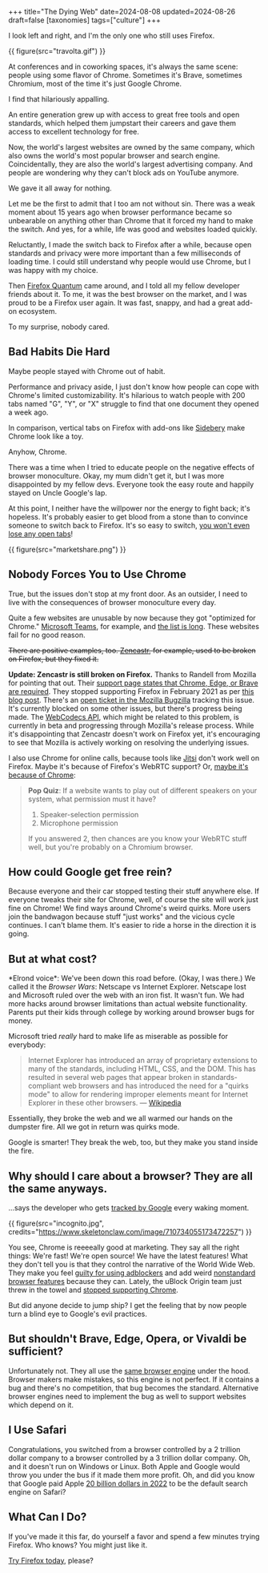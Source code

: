 +++
title="The Dying Web"
date=2024-08-08
updated=2024-08-26
draft=false
[taxonomies]
tags=["culture"]
+++

I look left and right, and I'm the only one who still uses Firefox.

{{ figure(src="travolta.gif") }}

At conferences and in coworking spaces, it's always the same scene: people using some flavor of Chrome.
Sometimes it's Brave, sometimes Chromium, most of the time it's just Google Chrome.

I find that hilariously appalling.

An entire generation grew up with access to great free tools and open standards, which helped them jumpstart their careers and 
gave them access to excellent technology for free.

Now, the world's largest websites are owned by the same company, which also owns the world's most popular browser and
search engine. Coincidentally, they are also the world's largest advertising company.
And people are wondering why they can't block ads on YouTube anymore.

We gave it all away for nothing.

Let me be the first to admit that I too am not without sin.
There was a weak moment about 15 years ago when browser performance became so unbearable on anything other than Chrome
that it forced my hand to make the switch.
And yes, for a while, life was good and websites loaded quickly.

Reluctantly, I made the switch back to Firefox after a while, because open standards and privacy were
more important than a few milliseconds of loading time.
I could still understand why people would use Chrome, but I was happy with my choice.

Then [Firefox Quantum](https://blog.mozilla.org/en/mozilla/introducing-firefox-quantum/) came around, and I 
told all my fellow developer friends about it.
To me, it was the best browser on the market, and I was proud to be a Firefox user again.
It was fast, snappy, and had a great add-on ecosystem.

To my surprise, nobody cared.

## Bad Habits Die Hard

Maybe people stayed with Chrome out of habit.

Performance and privacy aside, I just don't know how people can cope with Chrome's limited customizability.
It's hilarious to watch people with 200 tabs named "G", "Y", or "X" struggle to find that one document they opened a week ago.

In comparison, vertical tabs on Firefox with add-ons like [Sidebery](https://addons.mozilla.org/en-US/firefox/addon/sidebery/)
make Chrome look like a toy.

Anyhow, Chrome.

There was a time when I tried to educate people on the negative effects of browser monoculture.
Okay, my mum didn't get it, but I was more disappointed by my fellow devs.
Everyone took the easy route and happily stayed on Uncle Google's lap.

At this point, I neither have the willpower nor the energy to fight back;
it's hopeless. It's probably easier to get blood from a stone
than to convince someone to switch back to Firefox.
It's so easy to switch, [you won't even lose any open tabs](https://support.mozilla.org/en-US/kb/switching-chrome-firefox)!

{{ figure(src="marketshare.png") }}

## Nobody Forces You to Use Chrome

True, but the issues don't stop at my front door.
As an outsider, I need to live with the consequences of browser monoculture every day.

Quite a few websites are unusable by now because they got "optimized for Chrome."
[Microsoft Teams](https://github.com/webcompat/web-bugs/issues/25070#issuecomment-460721700), for example,
and [the list is long](https://github.com/webcompat/web-bugs/issues?q=is%3Aopen+is%3Aissue+label%3Abrowser-firefox).
These websites fail for no good reason.

~~There are positive examples, too.
[Zencastr](https://zencastr.com/), for example, used to be broken on Firefox, but they fixed it.~~

**Update: Zencastr is still broken on Firefox.**
Thanks to Randell from Mozilla for pointing that out. Their [support page states that Chrome, Edge, or Brave are required](https://support.zencastr.com/en/articles/5018334-system-requirements). They stopped supporting Firefox in February 2021 as per [this blog post](https://blog.zencastr.com/blog/2021/2/16/zencastr-is-launching-video-recording-into-open-beta). There's an [open ticket in the Mozilla Bugzilla](https://bugzilla.mozilla.org/show_bug.cgi?id=1899831) tracking this issue. It's currently blocked on some other issues, but there's progress being made. The [WebCodecs API](https://developer.mozilla.org/en-US/docs/Web/API/WebCodecs_API), which might be related to this problem, is currently in beta and progressing through Mozilla's release process. While it's disappointing that Zencastr doesn't work on Firefox yet, it's encouraging to see that Mozilla is actively working on resolving the underlying issues.

I also use Chrome for online calls, because tools like [Jitsi](https://meet.jit.si/) don't work well on Firefox.
Maybe it's because of Firefox's WebRTC support? Or, [maybe it's because of Chrome](https://blog.mozilla.org/webrtc/):

> **Pop Quiz**: If a website wants to play out of different speakers on your system, what permission must it have?
>
> 1. Speaker-selection permission
> 2. Microphone permission
>
> If you answered 2, then chances are you know your WebRTC stuff well, but you're probably on a Chromium browser.

## How could Google get free rein?

Because everyone and their car stopped testing their stuff anywhere else.
If everyone tweaks their site for Chrome, well, of course the site will work just fine on Chrome!
We find ways around Chrome's weird quirks.
More users join the bandwagon because stuff "just works" and the vicious cycle continues.
I can't blame them. 
It's easier to ride a horse in the direction it is going.

## But at what cost?

\*Elrond voice\*: We've been down this road before. (Okay, I was there.)
We called it the *Browser Wars*: Netscape vs Internet Explorer. Netscape lost and Microsoft ruled over the web with an iron fist. It wasn't fun.
We had more hacks around browser limitations than actual website functionality. Parents put their kids through college by working around browser bugs for money.

Microsoft tried *really* hard to make life as miserable as possible for everybody:

> Internet Explorer has introduced an array of proprietary extensions to many of the standards, including HTML, CSS, and the DOM. This has resulted in several web pages that appear broken in standards-compliant web browsers and has introduced the need for a "quirks mode" to allow for rendering improper elements meant for Internet Explorer in these other browsers. &mdash; [Wikipedia](https://en.wikipedia.org/wiki/Internet_Explorer)

Essentially, they broke the web and we all warmed our hands on the dumpster fire.
All we got in return was quirks mode.

Google is smarter! They break the web, too, but they make you stand inside the fire.

## Why should I care about a browser? They are all the same anyways.

...says the developer who gets [tracked by Google](https://www.forbes.com/sites/zakdoffman/2024/06/16/google-chrome-tracking-on-windows-android-iphone-for-200-more-days/) 
every waking moment.

{{ figure(src="incognito.jpg", credits="https://www.skeletonclaw.com/image/710734055173472257") }}

You see, Chrome is reeeeally good at marketing.
They say all the right things: We're fast! We're open source! We have the latest features!
What they don't tell you is that they control the narrative of the World Wide Web.
They make you feel [guilty for using adblockers](https://www.reddit.com/r/browsers/comments/1810egw/google_chrome_will_limit_ad_blockers_starting/) and add weird 
[nonstandard browser features](https://v4.chriskrycho.com/2017/chrome-is-not-the-standard.html) because they can.
Lately, the uBlock Origin team just threw in the towel and [stopped supporting Chrome](https://www.theregister.com/2024/08/06/chrome_web_store_warns_end/).

But did anyone decide to jump ship?
I get the feeling that by now people turn a blind eye to Google's evil practices.

## But shouldn't Brave, Edge, Opera, or Vivaldi be sufficient?

Unfortunately not. They all use the [same browser engine](https://www.chromium.org/blink/) under the hood.
Browser makers make mistakes, so this engine is not perfect.
If it contains a bug and there's no competition, that bug becomes the standard.
Alternative browser engines need to implement the bug as well to support websites which depend on it.

## I Use Safari

Congratulations, you switched from a browser controlled by a 2 trillion dollar company to a browser controlled by a 3 trillion dollar company. Oh, and it doesn't run on Windows or Linux.
Both Apple and Google would throw you under the bus if it made them more profit.
Oh, and did you know that Google paid Apple [20 billion dollars in 2022](https://www.pymnts.com/antitrust/2024/google-ruling-may-blunt-apple-services-revenue-ecosystem-growth/) to be the default search engine on Safari?

## What Can I Do?

If you've made it this far, do yourself a favor and spend a few minutes trying Firefox.
Who knows? You might just like it.

[Try Firefox today,](https://www.mozilla.org/firefox) please?
